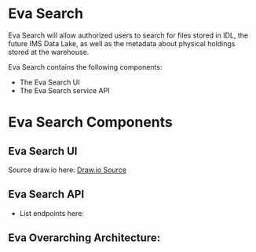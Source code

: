 # Eva Search

Eva Search will allow authorized users to search for files stored in IDL, the future IMS Data Lake, as well as the metadata about physical holdings stored at the warehouse.

Eva Search contains the following components:

- The Eva Search UI
- The Eva Search service API

# Eva Search Components

## Eva Search UI

Source draw.io
here: [Draw.io Source](https://app.diagrams.net/#HRMSLowside%2Frmslow%2Fmaster%2FDrawings%2FEva%2FSearch%2FEva%20Search.drawio)

## Eva Search API

- List endpoints here:

## Eva Overarching Architecture:
